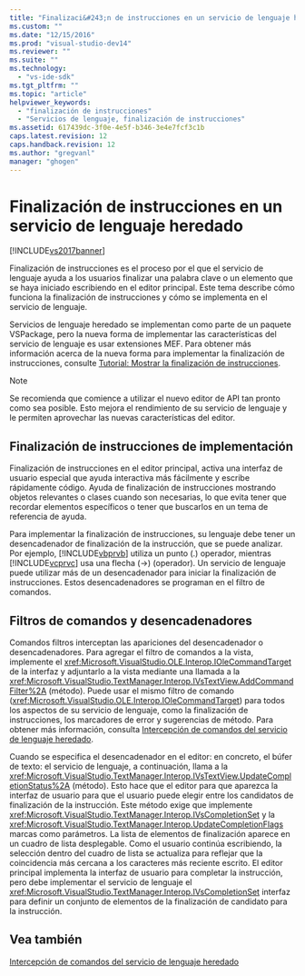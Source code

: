 ```yaml
---
title: "Finalizaci&#243;n de instrucciones en un servicio de lenguaje heredado | Microsoft Docs"
ms.custom: ""
ms.date: "12/15/2016"
ms.prod: "visual-studio-dev14"
ms.reviewer: ""
ms.suite: ""
ms.technology: 
  - "vs-ide-sdk"
ms.tgt_pltfrm: ""
ms.topic: "article"
helpviewer_keywords: 
  - "finalización de instrucciones"
  - "Servicios de lenguaje, finalización de instrucciones"
ms.assetid: 617439dc-3f0e-4e5f-b346-3e4e7fcf3c1b
caps.latest.revision: 12
caps.handback.revision: 12
ms.author: "gregvanl"
manager: "ghogen"
---
```

# Finalizaci&#243;n de instrucciones en un servicio de lenguaje heredado
[!INCLUDE[vs2017banner](../../code-quality/includes/vs2017banner.md)]

Finalización de instrucciones es el proceso por el que el servicio de lenguaje ayuda a los usuarios finalizar una palabra clave o un elemento que se haya iniciado escribiendo en el editor principal. Este tema describe cómo funciona la finalización de instrucciones y cómo se implementa en el servicio de lenguaje.  
  
 Servicios de lenguaje heredado se implementan como parte de un paquete VSPackage, pero la nueva forma de implementar las características del servicio de lenguaje es usar extensiones MEF. Para obtener más información acerca de la nueva forma para implementar la finalización de instrucciones, consulte [Tutorial: Mostrar la finalización de instrucciones](../../extensibility/walkthrough-displaying-statement-completion.md).  
  
> [!NOTE]
>  Se recomienda que comience a utilizar el nuevo editor de API tan pronto como sea posible. Esto mejora el rendimiento de su servicio de lenguaje y le permiten aprovechar las nuevas características del editor.  
  
## Finalización de instrucciones de implementación  
 Finalización de instrucciones en el editor principal, activa una interfaz de usuario especial que ayuda interactiva más fácilmente y escribe rápidamente código. Ayuda de finalización de instrucciones mostrando objetos relevantes o clases cuando son necesarias, lo que evita tener que recordar elementos específicos o tener que buscarlos en un tema de referencia de ayuda.  
  
 Para implementar la finalización de instrucciones, su lenguaje debe tener un desencadenador de finalización de la instrucción, que se puede analizar. Por ejemplo, [!INCLUDE[vbprvb](../../code-quality/includes/vbprvb_md.md)] utiliza un punto \(.\) operador, mientras [!INCLUDE[vcprvc](../../code-quality/includes/vcprvc_md.md)] usa una flecha \(\-\>\) \(operador\). Un servicio de lenguaje puede utilizar más de un desencadenador para iniciar la finalización de instrucciones. Estos desencadenadores se programan en el filtro de comandos.  
  
## Filtros de comandos y desencadenadores  
 Comandos filtros interceptan las apariciones del desencadenador o desencadenadores. Para agregar el filtro de comandos a la vista, implemente el <xref:Microsoft.VisualStudio.OLE.Interop.IOleCommandTarget> de la interfaz y adjuntarlo a la vista mediante una llamada a la <xref:Microsoft.VisualStudio.TextManager.Interop.IVsTextView.AddCommandFilter%2A> \(método\). Puede usar el mismo filtro de comando \(<xref:Microsoft.VisualStudio.OLE.Interop.IOleCommandTarget>\) para todos los aspectos de su servicio de lenguaje, como la finalización de instrucciones, los marcadores de error y sugerencias de método. Para obtener más información, consulta [Intercepción de comandos del servicio de lenguaje heredado](../../extensibility/internals/intercepting-legacy-language-service-commands.md).  
  
 Cuando se especifica el desencadenador en el editor: en concreto, el búfer de texto: el servicio de lenguaje, a continuación, llama a la <xref:Microsoft.VisualStudio.TextManager.Interop.IVsTextView.UpdateCompletionStatus%2A> \(método\). Esto hace que el editor para que aparezca la interfaz de usuario para que el usuario puede elegir entre los candidatos de finalización de la instrucción. Este método exige que implemente <xref:Microsoft.VisualStudio.TextManager.Interop.IVsCompletionSet> y la <xref:Microsoft.VisualStudio.TextManager.Interop.UpdateCompletionFlags> marcas como parámetros. La lista de elementos de finalización aparece en un cuadro de lista desplegable. Como el usuario continúa escribiendo, la selección dentro del cuadro de lista se actualiza para reflejar que la coincidencia más cercana a los caracteres más reciente escrito. El editor principal implementa la interfaz de usuario para completar la instrucción, pero debe implementar el servicio de lenguaje el <xref:Microsoft.VisualStudio.TextManager.Interop.IVsCompletionSet> interfaz para definir un conjunto de elementos de la finalización de candidato para la instrucción.  
  
## Vea también  
 [Intercepción de comandos del servicio de lenguaje heredado](../../extensibility/internals/intercepting-legacy-language-service-commands.md)